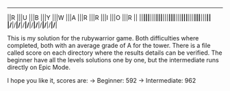 
 ____ ____ ____ ____ ____ ____ ____ ____ ____ ____ ____ 
||R |||U |||B |||Y |||W |||A |||R |||R |||I |||O |||R ||
||__|||__|||__|||__|||__|||__|||__|||__|||__|||__|||__||
|/__\|/__\|/__\|/__\|/__\|/__\|/__\|/__\|/__\|/__\|/__\|

                                                                                          
This is my solution for the rubywarrior game.
Both difficulties where completed, both with an average grade of A for the tower.
There is a file called score on each directory where the results details can be verified.
The beginner have all the levels solutions one by one, but the intermediate runs directly on Epic Mode.

I hope you like it, scores are:
   -> Beginner: 592
   -> Intermediate: 962